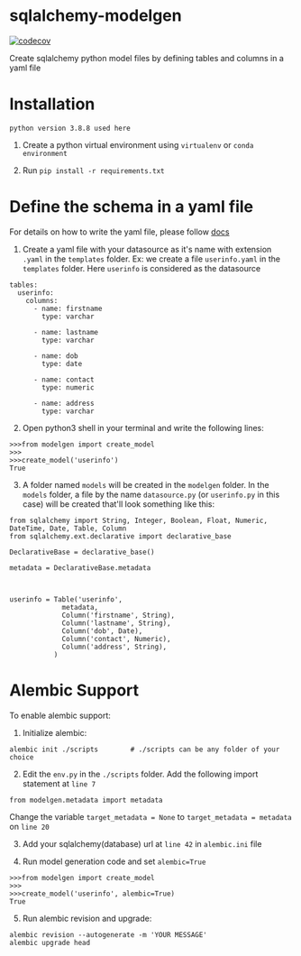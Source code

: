 
# sqlalchemy-modelgen

[![codecov](https://codecov.io/gh/shree14/sqlalchemy-modelgen/branch/main/graph/badge.svg?token=N0XQENE6IL)](https://codecov.io/gh/shree14/sqlalchemy-modelgen)


Create sqlalchemy python model files by defining tables and columns in a yaml file

# Installation

`python version 3.8.8 used here`

1. Create a python virtual environment using `virtualenv` or `conda environment`

2. Run `pip install -r requirements.txt`

# Define the schema in a yaml file

For details on how to write the yaml file, please follow [docs](docs/yaml_creation.md)

1. Create a yaml file with your datasource as it's name with extension `.yaml` in the `templates` folder.
Ex: we create a file `userinfo.yaml` in the `templates` folder. Here `userinfo` is considered as the datasource
```
tables:
  userinfo:
    columns:
      - name: firstname
        type: varchar

      - name: lastname
        type: varchar

      - name: dob
        type: date

      - name: contact
        type: numeric

      - name: address
        type: varchar
```

2. Open python3 shell in your terminal and write the following lines:
```
>>>from modelgen import create_model
>>>
>>>create_model('userinfo')
True
```

3. A folder named `models` will be created in the `modelgen` folder. In the `models` folder, a file by the name `datasource.py` (or `userinfo.py` in this case) will be created that'll look something like this:

```
from sqlalchemy import String, Integer, Boolean, Float, Numeric, DateTime, Date, Table, Column
from sqlalchemy.ext.declarative import declarative_base

DeclarativeBase = declarative_base()

metadata = DeclarativeBase.metadata


    
userinfo = Table('userinfo', 
             metadata,
             Column('firstname', String),             
             Column('lastname', String),             
             Column('dob', Date),             
             Column('contact', Numeric),             
             Column('address', String),                                       
           )
```

# Alembic Support

To enable alembic support:
1. Initialize alembic:
  ```
  alembic init ./scripts        # ./scripts can be any folder of your choice
  ```

2. Edit the `env.py` in the `./scripts` folder. Add the following import statement at `line 7`
  ```
  from modelgen.metadata import metadata
  ```

  Change the variable `target_metadata = None` to `target_metadata = metadata` on `line 20`

3. Add your sqlalchemy(database) url at `line 42` in `alembic.ini` file

4. Run model generation code and set `alembic=True`
  ```
  >>>from modelgen import create_model
  >>>
  >>>create_model('userinfo', alembic=True)
  True
  ```

5. Run alembic revision and upgrade:
  ```
  alembic revision --autogenerate -m 'YOUR MESSAGE'
  alembic upgrade head 
  ```